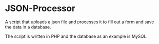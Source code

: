 # JSON-Processor
 A script that uploads a json file and processes it to fill out a form and save the data in a database.

 The script is written in PHP and the database as an example is MySQL.
